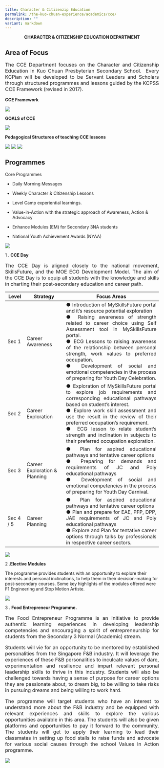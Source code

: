 ```yaml
---
title: Character & Citizenzip Education
permalink: /the-kuo-chuan-experience/academics/cce/
description: ""
variant: markdown
---
```

**<center>CHARACTER &amp; CITIZENSHIP EDUCATION DEPARTMENT</center>**

## Area of Focus


<p style="text-align: justify;font-size:16px;">The CCE Department focuses on the Character and Citizenship Education in Kuo Chuan Presbyterian Secondary School.&nbsp; Every KCPian will be developed to be Servant Leaders and Scholars through structured programmes and lessons guided by the KCPSS CCE Framework (revised in 2017).</p>

**CCE Framework**

![](/images/Our%20People/Departments/CCE/CCE%20Area%20of%20Focus%201.png)

**GOALS of CCE**

![](/images/Our%20People/Departments/CCE/CCE%20Area%20of%20Focus%202.png)


**Pedagogical Structures of teaching CCE lessons**

![](/images/Our%20People/Departments/CCE/CCE%20Area%20of%20Focus%203.png)
![](/images/Our%20People/Departments/CCE/CCE%20Area%20of%20Focus%204.png)
![](/images/Our%20People/Departments/CCE/CCE%20Area%20of%20Focus%205.png)


## Programmes

Core Programmes  
*   Daily Morning Messages  
    
*   Weekly Character &amp; Citizenship Lessons
*   Level Camp experiential learnings.
*   Value-in-Action with the strategic approach of Awareness, Action &amp; Advocacy
*   Enhance Modules (EM) for Secondary 3NA students
*   National Youth Achievement Awards (NYAA)


![](/images/Our%20People/Departments/CCE/CCE%20Prog%201.jpg)

1 .  **CCE Day**  
    

<p style="text-align: justify;font-size:16px;">The CCE Day is aligned closely to the national movement, SkillsFuture, and the MOE ECG Development Model. The aim of the CCE Day is to equip all students with the knowledge and skills in charting their post-secondary education and career path.</p>

<table>
<thead>
  <tr>
    <th>Level</th>
    <th>Strategy</th>
    <th>Focus Areas</th>
  </tr>
</thead>
<tbody>
  <tr>
    <td>Sec 1</td>
    <td>Career Awareness</td>
    <td style="text-align: justify;font-size:16px;">●      Introduction of MySkillsFuture portal and it’s resource potential exploration<br>●      Raising awareness of strength related to career choice using Self Assessment tool in MySkillsFuture portal.<br>●      ECG Lessons to raising awareness of the relationship between personal strength, work values to preferred occupation.<br>●      Development of social and emotional competencies in the process of preparing for Youth Day Celebration.</td>
  </tr>
  <tr>
    <td>Sec 2</td>
    <td>Career Exploration</td>
    <td style="text-align: justify;font-size:16px;">●      Exploration of MySkillsFuture portal to explore job requirements and corresponding educational pathways based on student’s interest.<br>●      Explore work skill assessment and use the result in the review of their preferred occupation’s requirement.<br>●      ECG lesson to relate student’s strength and inclination in subjects to their preferred occupation exploration.</td>
  </tr>
  <tr>
    <td>Sec 3</td>
    <td>Career Exploration &amp; Planning</td>
    <td style="text-align: justify;font-size:16px;">●      Plan for aspired educational pathways and tentative career options<br>●      Preparing for demands and requirements of JC and Poly educational pathways<br>●      Development of social and emotional competencies in the process of preparing for Youth Day Carnival.</td>
  </tr>
  <tr>
    <td>Sec 4 / 5</td>
    <td>Career Planning</td>
    <td style="text-align: justify;font-size:16px;">●      Plan for aspired educational pathways and tentative career options<br>●      Plan and prepare for EAE, PFP, DPP, JAE requirements of JC and Poly educational pathways<br>●      Explore and Plan for tentative career options through talks by professionals in respective career sectors.</td>
  </tr>
</tbody>
</table>

![](/images/Our%20People/Departments/CCE/CCE%20Prog%202.png)



2 .**Elective Modules**
<p style=">The Elective Module is a 4-day applied learning programme for Secondary 3NA students conducted in both Semester 1 and 2 by industrial professionals.<p></p>

<p style=">The programme provides students with an opportunity to explore their interests and personal inclinations, to help them in their decision-making for post-secondary courses. Some key highlights of the modules offered were F1 Engineering and Stop Motion Artiste.</p>

![](/images/Our%20People/Departments/CCE/CCE%20Prog%203.png)

3 .&nbsp;**Food Entrepreneur Programme.**  

<p style="text-align: justify;font-size:16px;">The Food Entrepreneur Programme is an initiative to provide authentic learning experiences in developing leadership competencies and encouraging a spirit of entrepreneurship for students from the Secondary 3 Normal (Academic) stream.&nbsp;</p>

  

<p style="text-align: justify;font-size:16px;">Students will vie for an opportunity to be mentored by established personalities from the Singapore F&amp;B industry. It will leverage the experiences of these F&amp;B personalities to inculcate values of dare, experimentation and resilience and impart relevant personal leadership skills to thrive in this industry. Students will also be challenged towards having a sense of purpose for career options they are passionate about, to dream big, to be willing to take risks in pursuing dreams and being willing to work hard.&nbsp;</p>

  

<p style="text-align: justify;font-size:16px;">The programme will target students who have an interest to understand more about the F&amp;B industry and be equipped with relevant experiences and skills to explore the various opportunities available in this area. The students will also be given platforms and opportunities to pay it forward to the community. The students will get to apply their learning to lead their classmates in setting up food stalls to raise funds and advocate for various social causes through the school Values In Action programme.</p>
																							

![](/images/Our%20People/Departments/CCE/CCE%20Prog%204.png)



